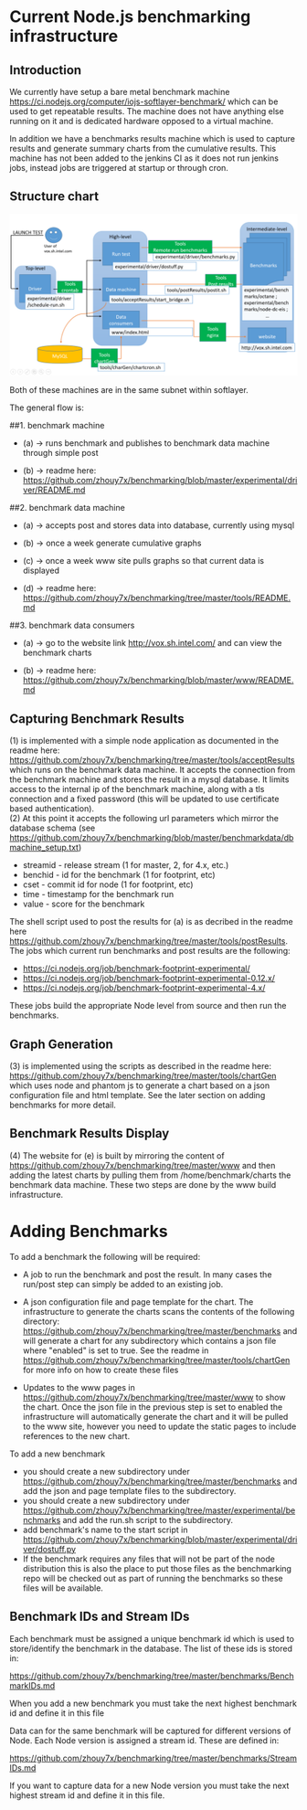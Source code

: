 # Current Node.js benchmarking infrastructure

## Introduction
We currently have setup a bare metal benchmark machine
https://ci.nodejs.org/computer/iojs-softlayer-benchmark/ which can 
be used to get repeatable results.  The machine does not have anything
else running on it and is dedicated hardware opposed to a virtual
machine.

In addition we have a benchmarks results machine which is used to 
capture results and generate summary charts from the cumulative
results.  This machine has not been added to the jenkins CI as
it does not run jenkins jobs, instead jobs are triggered
at startup or through cron.

## Structure chart
![images](https://github.com/zhouy7x/benchmarking/blob/master/structure-chart.png)



Both of these machines are in the same subnet within softlayer.

The general flow is:

##1. benchmark machine

* (a) -> runs benchmark and publishes to benchmark data machine through simple post

* (b) -> readme here:  https://github.com/zhouy7x/benchmarking/blob/master/experimental/driver/README.md

##2. benchmark data machine

* (a) -> accepts post and stores data into database, currently using mysql 

* (b) -> once a week generate cumulative graphs

* (c) -> once a week www site pulls graphs so that current data is displayed

* (d) -> readme here:  https://github.com/zhouy7x/benchmarking/tree/master/tools/README.md

##3. benchmark data consumers

* (a) -> go to the website link http://vox.sh.intel.com/ and can view the benchmark charts

* (b) -> readme here:  https://github.com/zhouy7x/benchmarking/blob/master/www/README.md




## Capturing Benchmark Results

(1) is implemented with a simple node application as documented in the 
readme here:  https://github.com/zhouy7x/benchmarking/tree/master/tools/acceptResults
which runs on the benchmark data machine.  It accepts the connection from
the benchmark machine and stores the result in a mysql database.
It limits access to the internal ip of the benchmark machine,
along with a tls connection and a fixed password (this will be updated to use
certificate based authentication).\
(2) At this point it accepts the following url
parameters which mirror the database schema (see 
https://github.com/zhouy7x/benchmarking/blob/master/benchmarkdata/dbmachine_setup.txt)

* streamid  - release stream (1 for master, 2, for 4.x, etc.)
* benchid   - id for the benchmark (1 for footprint, etc)
* cset      - commit id for node (1 for footprint, etc)
* time      - timestamp for the benchmark run
* value     - score for the benchmark

The shell script used to post the results for (a) is as decribed in the 
readme here https://github.com/zhouy7x/benchmarking/tree/master/tools/postResults.
The jobs which current run benchmarks and post results are the following:

* https://ci.nodejs.org/job/benchmark-footprint-experimental/
* https://ci.nodejs.org/job/benchmark-footprint-experimental-0.12.x/
* https://ci.nodejs.org/job/benchmark-footprint-experimental-4.x/

These jobs build the appropriate Node level from source and then 
run the benchmarks.


## Graph Generation

(3) is implemented using the scripts as described in the readme 
here: https://github.com/zhouy7x/benchmarking/tree/master/tools/chartGen which
uses node and phantom js to generate a chart based on a json configuration file
and html template.  See the later section on adding benchmarks for more detail.

## Benchmark Results Display

(4) The website for (e) is built by mirroring the content of 
https://github.com/zhouy7x/benchmarking/tree/master/www and then adding
the latest charts by pulling them from /home/benchmark/charts the benchmark
data machine. These two steps are done by the www build infrastructure.


# Adding Benchmarks

To add a benchmark the following will be required:

* A job to run the benchmark and post the result.  In many cases the 
  run/post step can simply be added to an existing job.

* A json configuration file and page template for the chart.  The 
 infrastructure to generate the charts scans the contents of the
 following directory:
 https://github.com/zhouy7x/benchmarking/tree/master/benchmarks 
 and will generate a chart for any subdirectory which contains
 a json file where "enabled" is set to true. See the readme in
 https://github.com/zhouy7x/benchmarking/tree/master/tools/chartGen
 for more info on how to create these files

* Updates to the www pages in
  https://github.com/zhouy7x/benchmarking/tree/master/www
  to show the chart. Once the json file in the previous step
  is set to enabled the infrastructure will automatically
  generate the chart and it will be pulled to the www
  site, however you need to update the static pages to 
  include references to the new chart.

To add a new benchmark 
* you should create a new subdirectory 
under https://github.com/zhouy7x/benchmarking/tree/master/benchmarks
and add the json and page template files to the subdirectory.
* you should create a new subdirectory under 
https://github.com/zhouy7x/benchmarking/tree/master/experimental/benchmarks 
and add the run.sh script to the subdirectory.
* add benchmark's name to the start script in 
https://github.com/zhouy7x/benchmarking/blob/master/experimental/driver/dostuff.py
* If the benchmark requires any files that will not be part
of the node distribution this is also the place to put those
files as the benchmarking repo will be checked out as part of
running the benchmarks so these files will be available.

## Benchmark IDs and Stream IDs

Each benchmark must be assigned a unique benchmark id which 
is used to store/identify the benchmark  in the database. The
list of these ids is stored in:

https://github.com/zhouy7x/benchmarking/tree/master/benchmarks/BenchmarkIDs.md

When you add a new benchmark you must take the next highest
benchmark id and define it in this file

Data can for the same benchmark will be captured for 
different versions of Node.  Each Node version is assigned a
stream id.  These are defined in:

https://github.com/zhouy7x/benchmarking/tree/master/benchmarks/StreamIDs.md

If you want to capture data for a new Node version you must
take the next highest stream id and define it in this file.

